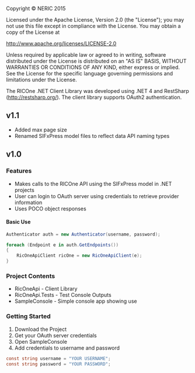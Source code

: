 
Copyright © NERIC 2015

Licensed under the Apache License, Version 2.0 (the "License");
you may not use this file except in compliance with the License.
You may obtain a copy of the License at

http://www.apache.org/licenses/LICENSE-2.0

Unless required by applicable law or agreed to in writing, software distributed under the License
is distributed on an "AS IS" BASIS, WITHOUT WARRANTIES OR CONDITIONS OF ANY KIND, either express
or implied.
See the License for the specific language governing permissions and limitations under the License.


The RICOne .NET Client Library was developed using .NET 4 and RestSharp (http://restsharp.org/).
The client library supports OAuth2 authentication.

## v1.1
* Added max page size
* Renamed SIFxPress model files to reflect data API naming types

## v1.0

### Features
* Makes calls to the RICOne API using the SIFxPress model in .NET projects
* User can login to OAuth server using credentials to retrieve provider information
* Uses POCO object responses

#### Basic Use
```csharp
Authenticator auth = new Authenticator(username, password);

foreach (Endpoint e in auth.GetEndpoints())
{
	RicOneApiClient ricOne = new RicOneApiClient(e);
}
```

### Project Contents
* RicOneApi - Client Library
* RicOneApi.Tests - Test Console Outputs
* SampleConsole - Simple console app showing use

### Getting Started
1. Download the Project
2. Get your OAuth server credentials
3. Open SampleConsole
4. Add credentials to username and password
```csharp
const string username = "YOUR USERNAME";
const string password = "YOUR PASSWORD";
```
